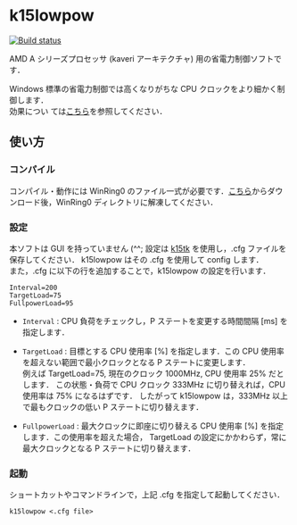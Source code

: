 k15lowpow
======================
[![Build status](https://ci.appveyor.com/api/projects/status/3k9o2box08v2f72m/branch/master?svg=true)](https://ci.appveyor.com/project/YoshiNRT/k15lowpow/branch/master)

AMD A シリーズプロセッサ (kaveri アーキテクチャ) 用の省電力制御ソフトです．

Windows 標準の省電力制御では高くなりがちな CPU クロックをより細かく制御します．  
効果につい ては[こちら](https://yoshielise.blogspot.jp/2016/08/k15stat.html)を参照してください．
 
使い方
------
### コンパイル ###
コンパイル・動作には WinRing0 のファイル一式が必要です．[こちら](https://github.com/yoshinrt/WinRing0/releases/download/1.3.0/WinRing0_1.3.0_bin.zip)からダウンロード後，WinRing0 ディレクトリに解凍してください．
 
### 設定 ###
本ソフトは GUI を持っていません (^^; 設定は [k15tk](http://hbkim.blog.so-net.ne.jp/2015-01-17) を使用し，.cfg ファイルを保存してください．
k15lowpow はその .cfg を使用して config します．  
また，.cfg に以下の行を追加することで，k15lowpow の設定を行います．

	Interval=200
	TargetLoad=75
	FullpowerLoad=95

+   `Interval` :
    CPU 負荷をチェックし，P ステートを変更する時間間隔 [ms] を指定します．
 
+   `TargetLoad` :
    目標とする CPU 使用率 [%] を指定します．この CPU 使用率を超えない範囲で最小クロックとなる P ステートに変更します．  
    例えば TargetLoad=75, 現在のクロック 1000MHz, CPU 使用率 25% だとします．
    この状態・負荷で CPU クロック 333MHz に切り替えれば，CPU 使用率は 75% になるはずです．
    したがって k15lowpow は，333MHz 以上で最もクロックの低い P ステートに切り替えます．

+   `FullpowerLoad` :
    最大クロックに即座に切り替える CPU 使用率 [%] を指定します．この使用率を超えた場合，
    TargetLoad の設定にかかわらず，常に最大クロックとなる P ステートに切り替えます．

### 起動 ###
ショートカットやコマンドラインで，上記 .cfg を指定して起動してください．

	k15lowpow <.cfg file>
